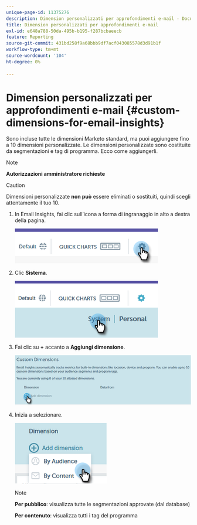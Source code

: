 ```yaml
---
unique-page-id: 11375276
description: Dimension personalizzati per approfondimenti e-mail - Documenti Marketo - Documentazione del prodotto
title: Dimension personalizzati per approfondimenti e-mail
exl-id: e648a788-50da-495b-b195-f287bcbaeecb
feature: Reporting
source-git-commit: 431bd258f9a68bbb9df7acf043085578d3d91b1f
workflow-type: tm+mt
source-wordcount: '104'
ht-degree: 0%

---
```


# Dimension personalizzati per approfondimenti e-mail {#custom-dimensions-for-email-insights}

Sono incluse tutte le dimensioni Marketo standard, ma puoi aggiungere fino a 10 dimensioni personalizzate. Le dimensioni personalizzate sono costituite da segmentazioni e tag di programma. Ecco come aggiungerli.

>[!NOTE]
>
>**Autorizzazioni amministratore richieste**

>[!CAUTION]
>
>Dimensioni personalizzate **non può** essere eliminati o sostituiti, quindi scegli attentamente il tuo 10.

1. In Email Insights, fai clic sull’icona a forma di ingranaggio in alto a destra della pagina.

   ![](assets/cd1.png)

1. Clic **Sistema**.

   ![](assets/cd2.png)

1. Fai clic su **+** accanto a **Aggiungi dimensione**.

   ![](assets/cd3.png)

1. Inizia a selezionare.

   ![](assets/cd4.png)

   >[!NOTE]
   >
   >**Per pubblico**: visualizza tutte le segmentazioni approvate (dal database)
   >
   >**Per contenuto**: visualizza tutti i tag del programma
